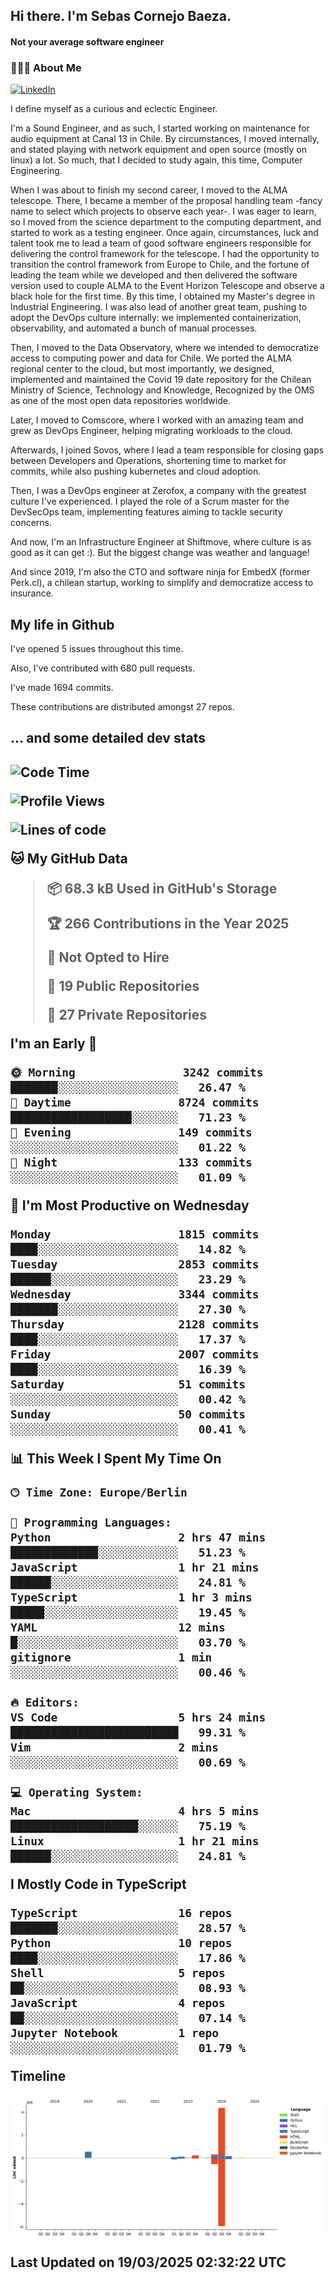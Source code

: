 <h2> Hi there.  I'm Sebas Cornejo Baeza.</h2>
<h4> Not your average software engineer</h4>
<h3> 👨🏻‍💻 About Me </h3>
<a href="http://linkedin.com/in/sebastian-cornejo-baeza/"><img alt="LinkedIn" src="https://img.shields.io/badge/Sebas%20Cornejo%20-informational?style=appveyor&logo=linkedin"></a>


I define myself as a curious and eclectic Engineer.

I'm a Sound Engineer, and as such, I started working on maintenance for audio equipment at Canal 13 in Chile.
By circumstances, I moved internally, and stated playing with network equipment and open source (mostly on linux) 
a lot. So much, that I decided to study again, this time, Computer Engineering.

When I was about to finish my second career, I moved to the ALMA telescope. There, I became a member of the proposal handling team
-fancy name to select which projects to observe each year-. 
I was eager to learn, so I moved from the science department to the computing department, and started to work as 
a testing engineer. Once again, circumstances, luck and talent took me to lead a team of good software engineers 
responsible for delivering the control framework for the telescope. I had the opportunity to transition the control framework from
Europe to Chile, and the fortune of leading the team while we developed and then delivered the software
version used to couple ALMA to the Event Horizon Telescope and observe a black hole for the first time.
By this time, I obtained my Master's degree in Industrial Engineering.
I was also lead of another great team, pushing to adopt the DevOps culture internally: we implemented containerization, observability, and automated a bunch of manual processes.

Then, I moved to the Data Observatory, where we intended to democratize access to computing power
and data for Chile. We ported the ALMA regional center to the cloud, but most importantly, we designed, implemented
and maintained the Covid 19 date repository for the Chilean Ministry of Science, Technology and Knowledge, Recognized by the OMS as one of the most open
data repositories worldwide.

Later, I moved to Comscore, where I worked with an amazing team and grew as DevOps Engineer, helping migrating workloads to the cloud.

Afterwards, I joined Sovos, where I lead a team responsible for closing gaps between Developers and Operations, shortening time to market for commits, while
also pushing kubernetes and cloud adoption.

Then, I was a DevOps engineer at Zerofox, a company with the greatest culture I've experienced. I played the role of a Scrum master for the DevSecOps team,
implementing features aiming to tackle security concerns.

And now, I'm an Infrastructure Engineer at Shiftmove, where culture is as good as it can get :). But the biggest change was weather and language!
 
And since 2019, I'm also the CTO and software ninja for EmbedX (former Perk.cl), a chilean startup, working to simplify and democratize access to insurance.

<h2> My life in Github </h2>

I've opened 5 issues throughout this time.

Also, I've contributed with 680 pull requests.

I've made 1694 commits.

These contributions are distributed amongst 27 repos.

<h2>... and some detailed dev stats<h2>

<!--START_SECTION:waka-->
![Code Time](http://img.shields.io/badge/Code%20Time-1%2C070%20hrs%2031%20mins-blue)

![Profile Views](http://img.shields.io/badge/Profile%20Views-0-blue)

![Lines of code](https://img.shields.io/badge/From%20Hello%20World%20I%27ve%20Written-5.8%20million%20lines%20of%20code-blue)

**🐱 My GitHub Data** 

> 📦 68.3 kB Used in GitHub's Storage 
 > 
> 🏆 266 Contributions in the Year 2025
 > 
> 🚫 Not Opted to Hire
 > 
> 📜 19 Public Repositories 
 > 
> 🔑 27 Private Repositories 
 > 
**I'm an Early 🐤** 

```text
🌞 Morning                3242 commits        ███████░░░░░░░░░░░░░░░░░░   26.47 % 
🌆 Daytime                8724 commits        ██████████████████░░░░░░░   71.23 % 
🌃 Evening                149 commits         ░░░░░░░░░░░░░░░░░░░░░░░░░   01.22 % 
🌙 Night                  133 commits         ░░░░░░░░░░░░░░░░░░░░░░░░░   01.09 % 
```
📅 **I'm Most Productive on Wednesday** 

```text
Monday                   1815 commits        ████░░░░░░░░░░░░░░░░░░░░░   14.82 % 
Tuesday                  2853 commits        ██████░░░░░░░░░░░░░░░░░░░   23.29 % 
Wednesday                3344 commits        ███████░░░░░░░░░░░░░░░░░░   27.30 % 
Thursday                 2128 commits        ████░░░░░░░░░░░░░░░░░░░░░   17.37 % 
Friday                   2007 commits        ████░░░░░░░░░░░░░░░░░░░░░   16.39 % 
Saturday                 51 commits          ░░░░░░░░░░░░░░░░░░░░░░░░░   00.42 % 
Sunday                   50 commits          ░░░░░░░░░░░░░░░░░░░░░░░░░   00.41 % 
```


📊 **This Week I Spent My Time On** 

```text
🕑︎ Time Zone: Europe/Berlin

💬 Programming Languages: 
Python                   2 hrs 47 mins       █████████████░░░░░░░░░░░░   51.23 % 
JavaScript               1 hr 21 mins        ██████░░░░░░░░░░░░░░░░░░░   24.81 % 
TypeScript               1 hr 3 mins         █████░░░░░░░░░░░░░░░░░░░░   19.45 % 
YAML                     12 mins             █░░░░░░░░░░░░░░░░░░░░░░░░   03.70 % 
gitignore                1 min               ░░░░░░░░░░░░░░░░░░░░░░░░░   00.46 % 

🔥 Editors: 
VS Code                  5 hrs 24 mins       █████████████████████████   99.31 % 
Vim                      2 mins              ░░░░░░░░░░░░░░░░░░░░░░░░░   00.69 % 

💻 Operating System: 
Mac                      4 hrs 5 mins        ███████████████████░░░░░░   75.19 % 
Linux                    1 hr 21 mins        ██████░░░░░░░░░░░░░░░░░░░   24.81 % 
```

**I Mostly Code in TypeScript** 

```text
TypeScript               16 repos            ███████░░░░░░░░░░░░░░░░░░   28.57 % 
Python                   10 repos            ████░░░░░░░░░░░░░░░░░░░░░   17.86 % 
Shell                    5 repos             ██░░░░░░░░░░░░░░░░░░░░░░░   08.93 % 
JavaScript               4 repos             ██░░░░░░░░░░░░░░░░░░░░░░░   07.14 % 
Jupyter Notebook         1 repo              ░░░░░░░░░░░░░░░░░░░░░░░░░   01.79 % 
```



**Timeline**

![Lines of Code chart](https://raw.githubusercontent.com/scornejob/scornejob/master/assets/bar_graph.png)


 Last Updated on 19/03/2025 02:32:22 UTC
<!--END_SECTION:waka-->
